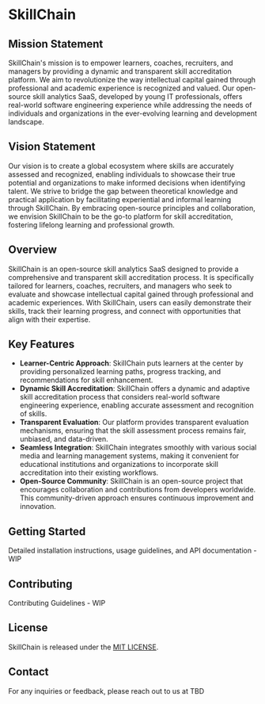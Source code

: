 # SkillChain

## Mission Statement
SkillChain's mission is to empower learners, coaches, recruiters, and managers by providing a dynamic and transparent skill accreditation platform. We aim to revolutionize the way intellectual capital gained through professional and academic experience is recognized and valued. Our open-source skill analytics SaaS, developed by young IT professionals, offers real-world software engineering experience while addressing the needs of individuals and organizations in the ever-evolving learning and development landscape.

## Vision Statement
Our vision is to create a global ecosystem where skills are accurately assessed and recognized, enabling individuals to showcase their true potential and organizations to make informed decisions when identifying talent. We strive to bridge the gap between theoretical knowledge and practical application by facilitating experiential and informal learning through SkillChain. By embracing open-source principles and collaboration, we envision SkillChain to be the go-to platform for skill accreditation, fostering lifelong learning and professional growth.

## Overview
SkillChain is an open-source skill analytics SaaS designed to provide a comprehensive and transparent skill accreditation process. It is specifically tailored for learners, coaches, recruiters, and managers who seek to evaluate and showcase intellectual capital gained through professional and academic experiences. With SkillChain, users can easily demonstrate their skills, track their learning progress, and connect with opportunities that align with their expertise.

## Key Features
- **Learner-Centric Approach**: SkillChain puts learners at the center by providing personalized learning paths, progress tracking, and recommendations for skill enhancement.
- **Dynamic Skill Accreditation**: SkillChain offers a dynamic and adaptive skill accreditation process that considers real-world software engineering experience, enabling accurate assessment and recognition of skills.
- **Transparent Evaluation**: Our platform provides transparent evaluation mechanisms, ensuring that the skill assessment process remains fair, unbiased, and data-driven.
- **Seamless Integration**: SkillChain integrates smoothly with various social media and learning management systems, making it convenient for educational institutions and organizations to incorporate skill accreditation into their existing workflows.
- **Open-Source Community**: SkillChain is an open-source project that encourages collaboration and contributions from developers worldwide. This community-driven approach ensures continuous improvement and innovation.

## Getting Started
Detailed installation instructions, usage guidelines, and API documentation - WIP

## Contributing
Contributing Guidelines - WIP

## License
SkillChain is released under the [MIT LICENSE](https://github.com/prgh-group/skillchain/blob/main/LICENSE).

## Contact
For any inquiries or feedback, please reach out to us at TBD
